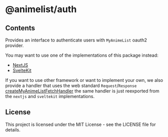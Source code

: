 # @animelist/auth

## Contents

Provides an interface to authenticate users with `MyAnimeList` oauth2 provider.

You may want to use one of the implementations of this package instead:

- [NextJS](https://github.com/Neo-Ciber94/animelist/tree/main/packages/animelist-auth-next)
- [SvelteKit](https://github.com/Neo-Ciber94/animelist/tree/main/packages/animelist-auth-sveltekit)

If you want to use other framework or want to implement your own, we also provide a handler that uses the web standard `Request`/`Response` [createMyAnimeListFetchHandler](https://github.com/Neo-Ciber94/animelist/blob/main/packages/animelist-auth/src/server/handlers/fetchHandler.ts) the same handler is just reexported from the `nextjs` and `sveltekit` implementations.

## License

This project is licensed under the MIT License - see the LICENSE file for details.
